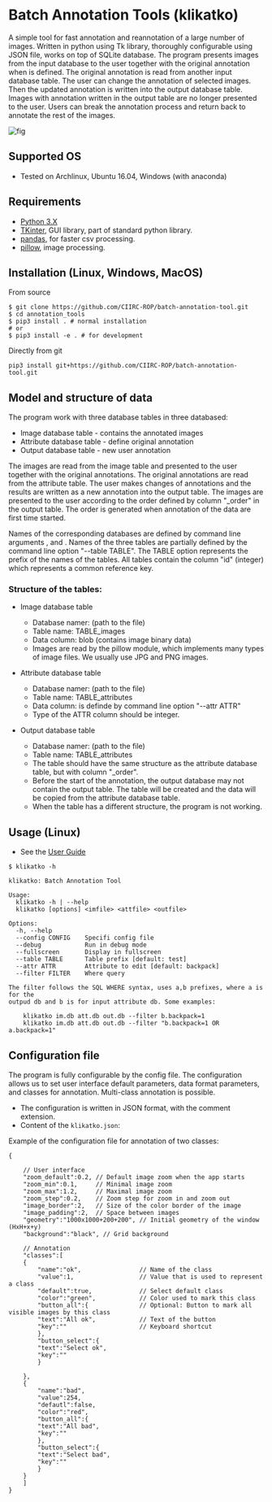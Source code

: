 # Batch Annotation Tools (klikatko)

A simple tool for fast annotation and reannotation of a large number of images. Written in python using Tk library, thoroughly configurable using JSON file, works on top of SQLite database. The program presents images from the input database to the user together with the original annotation when is defined. The original annotation is read from another input database table. The user can change the annotation of selected images. Then the updated annotation is written into the output database table. Images with annotation written in the output table are no longer presented to the user. Users can break the annotation process and return back to annotate the rest of the images.

![fig](fig/screencap.gif)

## Supported OS

- Tested on Archlinux, Ubuntu 16.04, Windows (with anaconda)

## Requirements

 - [Python 3.X](https://www.python.org)
 - [TKinter](https://docs.python.org/3.6/library/tkinter.html), GUI library,  part of standard python library.
 - [pandas](https://pandas.pydata.org/), for faster csv processing.
 - [pillow](http://python-pillow.org/), image processing.

## Installation (Linux, Windows, MacOS)

From source
```shell
$ git clone https://github.com/CIIRC-ROP/batch-annotation-tool.git
$ cd annotation_tools
$ pip3 install . # normal installation
# or
$ pip3 install -e . # for development
```

Directly from git
```shell
pip3 install git+https://github.com/CIIRC-ROP/batch-annotation-tool.git
```
## Model and structure of data

The program work with three database tables in three databased:

- Image database table - contains the annotated images
- Attribute database table - define original annotation
- Output database table - new user annotation 

The images are read from the image table and presented to the user together with the original annotations. The original annotations are read from the attribute table. The user makes changes of annotations and the results are written as a new annotation into the output table. The images are presented to the user according to the order defined by column "_order" in the output table. The order is generated when annotation of the data are first time started.

Names of the corresponding databases are defined by command line arguments <imfile>, <attfile> and <outfile>. Names of the three tables are partially defined by the command line option "--table TABLE". The TABLE option represents the prefix of the names of the tables. All tables contain the column "id" (integer) which represents a common reference key.

### Structure of the tables:

- Image database table
  - Database namer: <imfile> (path to the file)
  - Table name: TABLE_images
  - Data column: blob (contains image binary data)
  - Images are read by the pillow module, which implements many types of image files. We usually use JPG and PNG images.
    
- Attribute database table
  - Database namer: <attfile> (path to the file)
  - Table name: TABLE_attributes
  - Data column: is definde by command line option "--attr ATTR"
  - Type of the ATTR column should be integer.
    
- Output database table
  - Database namer: <outfile> (path to the file)
  - Table name: TABLE_attributes
  - The table should have the same structure as the attribute database table, but with column "_order".
  - Before the start of the annotation, the output database may not contain the output table. The table will be created and the data will be copied from the attribute database table.
  - When the table has a different structure, the program is not working.

## Usage (Linux)

- See the [User Guide](user_guide.md)

```
$ klikatko -h

klikatko: Batch Annotation Tool

Usage:
  klikatko -h | --help
  klikatko [options] <imfile> <attfile> <outfile>

Options:
  -h, --help
  --config CONFIG    Specifi config file
  --debug            Run in debug mode
  --fullscreen       Display in fullscreen
  --table TABLE      Table prefix [default: test]
  --attr ATTR        Attribute to edit [default: backpack]
  --filter FILTER    Where query

The filter follows the SQL WHERE syntax, uses a,b prefixes, where a is for the
outpud db and b is for input attribute db. Some examples:

    klikatko im.db att.db out.db --filter b.backpack=1
    klikatko im.db att.db out.db --filter "b.backpack=1 OR a.backpack=1"
```

## Configuration file

The program is fully configurable by the config file. 
The configuration allows us to set user interface default 
parameters, data format parameters, and classes for annotation. 
Multi-class annotation is possible.

- The configuration is written in JSON format, with the comment extension.
- Content of the `klikatko.json`:

Example of the configuration file for annotation of two classes:
```
{

    // User interface
    "zoom_default":0.2, // Default image zoom when the app starts
    "zoom_min":0.1,     // Minimal image zoom
    "zoom_max":1.2,     // Maximal image zoom
    "zoom_step":0.2,    // Zoom step for zoom in and zoom out
    "image_border":2,   // Size of the color border of the image
    "image_padding":2,  // Space between images
    "geometry":"1000x1000+200+200", // Initial geometry of the window (HxH+x+y)
    "background":"black", // Grid background

    // Annotation
    "classes":[
	{
	    "name":"ok",                // Name of the class
	    "value":1,                  // Value that is used to represent a class
	    "default":true,             // Select default class
	    "color":"green",            // Color used to mark this class
	    "button_all":{              // Optional: Button to mark all visible images by this class
		"text":"All ok",            // Text of the button
		"key":""                    // Keyboard shortcut
	    },
	    "button_select":{
		"text":"Select ok",
		"key":""
	    }

	},
	{
	    "name":"bad",
	    "value":254,
	    "defautl":false,
	    "color":"red",
	    "button_all":{
		"text":"All bad",
		"key":""
	    },
	    "button_select":{
		"text":"Select bad",
		"key":""
	    }
	}
    ]
}

```

